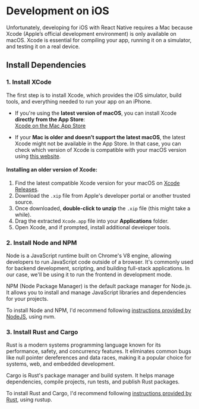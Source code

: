 # Development on iOS

Unfortunately, developing for iOS with React Native requires a Mac because Xcode (Apple’s official development environment) is only available on macOS. Xcode is essential for compiling your app, running it on a simulator, and testing it on a real device.

## Install Dependencies

### 1. Install XCode

The first step is to install Xcode, which provides the iOS simulator, build tools, and everything needed to run your app on an iPhone.

- If you're using the **latest version of macOS**, you can install Xcode **directly from the App Store**:  
  [Xcode on the Mac App Store](https://apps.apple.com/us/app/xcode/id497799835)

- If your **Mac is older and doesn’t support the latest macOS**, the latest Xcode might not be available in the App Store. In that case, you can check which version of Xcode is compatible with your macOS version using [this website](https://xcodereleases.com/).

#### Installing an older version of Xcode:

1. Find the latest compatible Xcode version for your macOS on [Xcode Releases](https://xcodereleases.com/).
2. Download the `.xip` file from Apple's developer portal or another trusted source.
3. Once downloaded, **double-click to unzip** the `.xip` file (this might take a while).
4. Drag the extracted `Xcode.app` file into your **Applications** folder.
5. Open Xcode, and if prompted, install additional developer tools.

### 2. Install Node and NPM

Node is a JavaScript runtime built on Chrome's V8 engine, allowing developers to run JavaScript code outside of a browser. It's commonly used for backend development, scripting, and building full-stack applications. In our case, we'll be using it to run the frontend in development mode.

NPM (Node Package Manager) is the default package manager for Node.js. It allows you to install and manage JavaScript libraries and dependencies for your projects.

To install Node and NPM, I'd recommend following [instructions provided by NodeJS](https://nodejs.org/en/download), using nvm.

### 3. Install Rust and Cargo

Rust is a modern systems programming language known for its performance, safety, and concurrency features. It eliminates common bugs like null pointer dereferences and data races, making it a popular choice for systems, web, and embedded development.

Cargo is Rust's package manager and build system. It helps manage dependencies, compile projects, run tests, and publish Rust packages.

To install Rust and Cargo, I'd recommend following [instructions provided by Rust](https://www.rust-lang.org/tools/install), using rustup.
